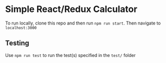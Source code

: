 # Simple React/Redux Calculator

To run locally, clone this repo and then run `npm run start`. Then navigate to `localhost:3000`

## Testing

Use `npm run test` to run the test(s) specified in the `test/` folder

